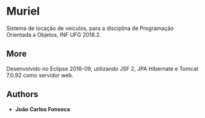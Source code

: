 # Muriel

Sistema de locação de veículos, para a disciplina de Programação Orientada a Objetos, INF UFG 2018.2.

## More

Desenvolvido no Eclipse 2018-09, utilizando JSF 2, JPA Hibernate e Tomcat 7.0.92 como servidor web.

## Authors

* **João Carlos Fonseca** 



